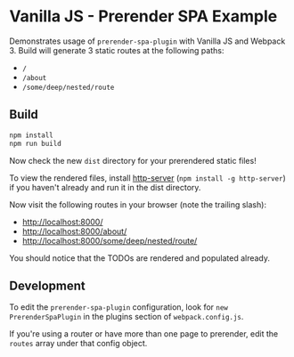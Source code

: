 # Vanilla JS - Prerender SPA Example

Demonstrates usage of `prerender-spa-plugin` with Vanilla JS and Webpack 3. Build will generate 3 static routes at the following paths:

- `/`
- `/about`
- `/some/deep/nested/route`

## Build

```bash
npm install
npm run build
```

Now check the new `dist` directory for your prerendered static files!

To view the rendered files, install [http-server](https://www.npmjs.com/package/http-server) (`npm install -g http-server`) if you haven't already and run it in the dist directory.

Now visit the following routes in your browser (note the trailing slash):

- [http://localhost:8000/](http://localhost:8000/)
- [http://localhost:8000/about/](http://localhost:8000/about/)
- [http://localhost:8000/some/deep/nested/route/](http://localhost:8000/some/deep/nested/route/)

You should notice that the TODOs are rendered and populated already.

## Development

To edit the `prerender-spa-plugin` configuration, look for `new PrerenderSpaPlugin` in the plugins section of `webpack.config.js`.

If you're using a router or have more than one page to prerender, edit the `routes` array under that config object.
